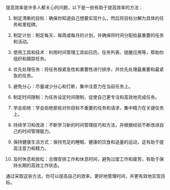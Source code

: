 

提高效率是许多人都关心的问题，以下是一些有助于提高效率的方法：

1. 制定清晰的目标：确保你知道自己想要实现什么，然后将目标分解为具体的任务和里程碑。

2. 制定计划：制定每天、每周或每月的计划，并确保将时间分配给最重要的任务和活动。

3. 使用工具和技术：利用时间管理工具如日历、任务列表、提醒应用等，帮助你组织和跟踪任务。

4. 优先处理任务：将任务按紧急性和重要性进行排序，并优先处理最重要和最紧急的任务。

5. 避免分心：尽量减少分心和打断，集中注意力在当前任务上。

6. 制定时间限制：为任务设定时间限制，促使自己更专注和高效地完成任务。

7. 学会拒绝：学会拒绝那些对你目标不重要的任务和请求，集中精力在关键任务上。

8. 持续学习和改进：不断学习新的时间管理技巧和方法，并根据经验不断改进自己的时间管理能力。

9. 保持健康生活方式：保持充足的睡眠、健康的饮食和适量的运动，这有助于提高注意力和精力。

10. 及时休息和放松：合理安排工作和休息时间，避免过度工作和疲劳，有助于保持长期的高效工作状态。

通过采取这些方法，你可以提高自己的效率，更好地管理时间，并更有效地实现目标。